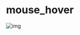 # mouse_hover

![img](https://lh6.googleusercontent.com/nb877FB5mTdyvHuWiWI15M4VIhjBBfM64XMqF8c8Ed_oZsBNE5vmRIMJYfJ3MpsGM3nJSFJp78XdrdhbeiRV-cahvNbBnuHm4KGJq0fJp8iGAsce6XinwRslICbM_n6RbUf-akPc=s0)
